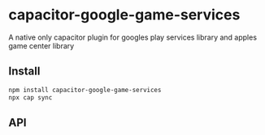 # capacitor-google-game-services

A native only capacitor plugin for googles play services library and apples game center library

## Install

```bash
npm install capacitor-google-game-services
npx cap sync
```

## API

<docgen-index></docgen-index>

<docgen-api>
<!-- run docgen to generate docs from the source -->
<!-- More info: https://github.com/ionic-team/capacitor-docgen -->
</docgen-api>
